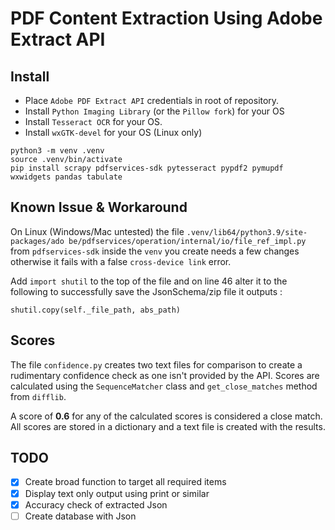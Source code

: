 # PDF Content Extraction Using Adobe Extract API

## Install
- Place `Adobe PDF Extract API` credentials in root of repository.
- Install `Python Imaging Library` (or the `Pillow fork`) for your OS
- Install `Tesseract OCR` for your OS.
- Install `wxGTK-devel` for your OS (Linux only)

```
python3 -m venv .venv
source .venv/bin/activate
pip install scrapy pdfservices-sdk pytesseract pypdf2 pymupdf wxwidgets pandas tabulate
```

## Known Issue & Workaround
On Linux (Windows/Mac untested) the file `.venv/lib64/python3.9/site-packages/ado
be/pdfservices/operation/internal/io/file_ref_impl.py` from `pdfservices-sdk` 
inside the `venv` you create needs a few changes otherwise it fails with a 
false `cross-device link` error.

Add `import shutil` to the top of the file and on line 46 alter it to the 
following to successfully save the JsonSchema/zip file it outputs :

```
shutil.copy(self._file_path, abs_path)
```

## Scores
The file `confidence.py` creates two text files for comparison to create a 
rudimentary confidence check as one isn't provided by the API. Scores are 
calculated using the `SequenceMatcher` class and `get_close_matches` method from 
`difflib`. 

A score of **0.6** for any of the calculated scores is considered a close match. 
All scores are stored in a dictionary and a text file is created with the 
results.

## TODO
- [x] Create broad function to target all required items
- [x] Display text only output using print or similar
- [x] Accuracy check of extracted Json
- [ ] Create database with Json
